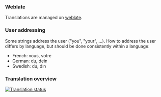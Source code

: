 ### Weblate
Translations are managed on [weblate](https://hosted.weblate.org/engage/dino/).

### User addressing
Some strings address the user ("you", "your", ...). How to address the user differs by language, but should be done consistently within a language:

- French: vous, votre
- German: du, dein
- Swedish: du, din

### Translation overview

[![Translation status](https://hosted.weblate.org/widgets/dino/-/multi-auto.svg)](https://hosted.weblate.org/engage/dino/?utm_source=widget)